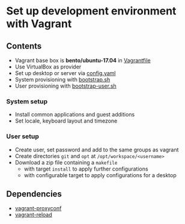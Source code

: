 # Set up development environment with Vagrant

## Contents
* Vagrant base box is **bento/ubuntu-17.04** in [Vagrantfile](Vagrantfile)
* Use VirtualBox as provider
* Set up desktop or server via [config.yaml](config.yaml)
* System provisioning with [bootstrap.sh](bootstrap.sh)
* User provisioning with [bootstrap-user.sh](bootstrap-user.sh)

### System setup
* Install common applications and guest additions
* Set locale, keyboard layout and timezone

### User setup
* Create user, set password and add to the same groups as vagrant
* Create directories `git` and `opt` at `/opt/workspace/<username>`
* Download a zip file containing a `makefile`
  * with target `install` to apply further configurations
  * with configurable target to apply configurations for a desktop

## Dependencies
* [vagrant-proxyconf](https://github.com/tmatilai/vagrant-proxyconf)
* [vagrant-reload](https://github.com/aidanns/vagrant-reload)
